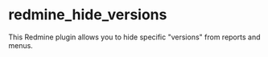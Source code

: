 redmine_hide_versions
=====================

This Redmine plugin allows you to hide specific "versions" from reports and menus.
